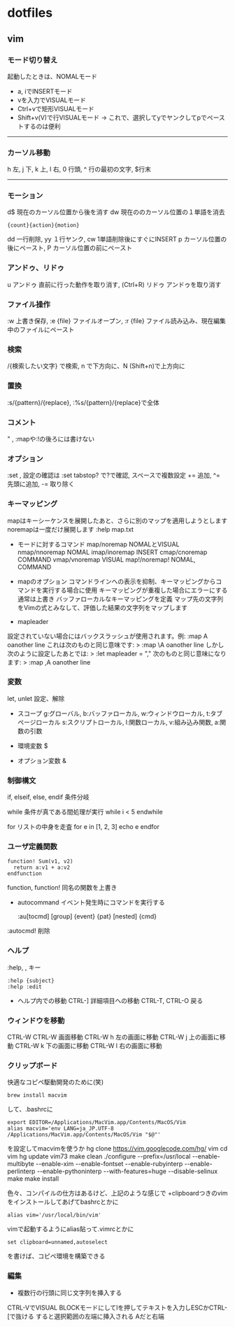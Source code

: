 # dotfiles

## vim

### モード切り替え
起動したときは、NOMALモード
* a, iでINSERTモード
* vを入力でVISUALモード
* Ctrl+vで矩形VISUALモード
* Shift+v(V)で行VISUALモード → これで、選択してyでヤンクしてpでペーストするのは便利

---

### カーソル移動
h 左, j 下, k 上, l 右, 0 行頭, ^ 行の最初の文字, $行末

---

### モーション
d$ 現在のカーソル位置から後を消す
dw 現在ののカーソル位置の１単語を消去

    {count}{action}{motion}

dd 一行削除, yy １行ヤンク,  cw 1単語削除後にすぐにINSERT
p カーソル位置の後にペースト, P カーソル位置の前にペースト

### アンドゥ、リドゥ
u アンドゥ 直前に行った動作を取り消す, <C-R>(Ctrl+R) リドゥ アンドゥを取り消す

### ファイル操作
:w 上書き保存, :e {file} ファイルオープン, :r {file} ファイル読み込み、現在編集中のファイルにペースト

### 検索
/{検索したい文字} で検索, n で下方向に、N (Shift+n)で上方向に

### 置換
:s/{pattern}/{replace}, :%s/{pattern}/{replace}で全体

### コメント
" , :mapや:!の後ろには書けない

### オプション
:set , 設定の確認は :set tabstop? で?で確認, スペースで複数設定
+= 追加, ^= 先頭に追加, -= 取り除く

### キーマッピング
mapはキーシーケンスを展開したあと、さらに別のマップを適用しようとします
noremapは一度だけ展開します
:help map.txt
* モードに対するコマンド
map/noremap NOMALとVISUAL
nmap/nnoremap NOMAL
imap/inoremap INSERT
cmap/cnoremap COMMAND
vmap/vnoremap VISUAL
map!/noremap! NOMAL, COMMAND
* mapのオプション
<slient> コマンドラインへの表示を抑制、キーマッピングからコマンドを実行する場合に使用
<unique> キーマッピングが重複した場合にエラーにする 通常は上書き
<buffer> バッファローカルなキーマッピングを定義
<expr> マップ先の文字列をVimの式とみなして、評価した結果の文字列をマップします

* mapleader

設定されていない場合にはバックスラッシュが使用されます。例:
:map <Leader>A  oanother line<Esc>
これは次のものと同じ意味です: >
:map \A  oanother line<Esc>
しかし次のように設定したあとでは: >
:let mapleader = ","
次のものと同じ意味になります: >
:map ,A  oanother line<Esc>

### 変数
let, unlet 設定、解除

* スコープ
g:グローバル, b:バッファローカル, w:ウィンドウローカル, t:タブページローカル
s:スクリプトローカル, l:関数ローカル, v:組み込み関数, a:関数の引数

* 環境変数
$

* オプション変数
&

### 制御構文

if, elseif, else, endif 条件分岐

while 条件が真である間処理が実行
    while i < 5
    endwhile

for リストの中身を走査
    for e in [1, 2, 3]
      echo e
    endfor

### ユーザ定義関数

    function! Sum(v1, v2)
      return a:v1 + a:v2
    endfunction

function, function! 同名の関数を上書き

* autocommand
イベント発生時にコマンドを実行する

    :au[tocmd] [group] {event} {pat} [nested] {cmd}

:autocmd! 削除

### ヘルプ
:help,  <F1>, <Help> キー

    :help {subject}
    :help :edit

* ヘルプ内での移動
CTRL-] 詳細項目への移動
CTRL-T, CTRL-O 戻る

### ウィンドウを移動

CTRL-W CTRL-W 画面移動
CTRL-W h 左の画面に移動
CTRL-W j 上の画面に移動
CTRL-W k 下の画面に移動
CTRL-W l 右の画面に移動

### クリップボード

快適なコピペ駆動開発のために(笑)

    brew install macvim

して、.bashrcに

    export EDITOR=/Applications/MacVim.app/Contents/MacOS/Vim
    alias macvim='env LANG=ja_JP.UTF-8 /Applications/MacVim.app/Contents/MacOS/Vim "$@"'
を設定してmacvimを使うか
    hg clone https://vim.googlecode.com/hg/ vim
    cd vim
    hg update vim73
    make clean
    ./configure --prefix=/usr/local --enable-multibyte --enable-xim --enable-fontset --enable-rubyinterp --enable-perlinterp --enable-pythoninterp --with-features=huge --disable-selinux
    make
    make install

色々、コンパイルの仕方はあるけど、上記のような感じで +clipboardつきのvimをインストールしてあげてbashrcとかに

    alias vim='/usr/local/bin/vim'

vimで起動するようにalias貼って.vimrcとかに

    set clipboard=unnamed,autoselect

を書けば、コピペ環境を構築できる

### 編集

* 複数行の行頭に同じ文字列を挿入する

CTRL-VでVISUAL BLOCKモードにしてIを押してテキストを入力しESCかCTRL-[で抜ける
すると選択範囲の左端に挿入される Aだと右端


